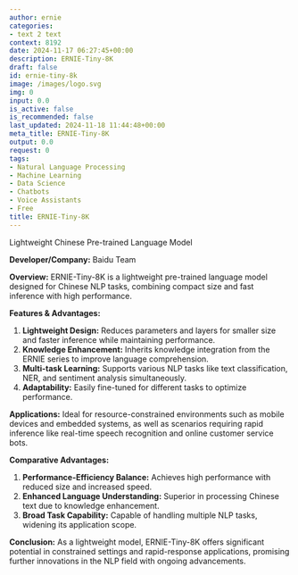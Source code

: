 ```yaml
---
author: ernie
categories:
- text 2 text
context: 8192
date: 2024-11-17 06:27:45+00:00
description: ERNIE-Tiny-8K
draft: false
id: ernie-tiny-8k
image: /images/logo.svg
img: 0
input: 0.0
is_active: false
is_recommended: false
last_updated: 2024-11-18 11:44:48+00:00
meta_title: ERNIE-Tiny-8K
output: 0.0
request: 0
tags:
- Natural Language Processing
- Machine Learning
- Data Science
- Chatbots
- Voice Assistants
- Free
title: ERNIE-Tiny-8K
---
```
















Lightweight Chinese Pre-trained Language Model

**Developer/Company:** Baidu Team

**Overview:** ERNIE-Tiny-8K is a lightweight pre-trained language model designed for Chinese NLP tasks, combining compact size and fast inference with high performance.

**Features & Advantages:**
1. **Lightweight Design:** Reduces parameters and layers for smaller size and faster inference while maintaining performance.
2. **Knowledge Enhancement:** Inherits knowledge integration from the ERNIE series to improve language comprehension.
3. **Multi-task Learning:** Supports various NLP tasks like text classification, NER, and sentiment analysis simultaneously.
4. **Adaptability:** Easily fine-tuned for different tasks to optimize performance.

**Applications:** Ideal for resource-constrained environments such as mobile devices and embedded systems, as well as scenarios requiring rapid inference like real-time speech recognition and online customer service bots.

**Comparative Advantages:**
1. **Performance-Efficiency Balance:** Achieves high performance with reduced size and increased speed.
2. **Enhanced Language Understanding:** Superior in processing Chinese text due to knowledge enhancement.
3. **Broad Task Capability:** Capable of handling multiple NLP tasks, widening its application scope.

**Conclusion:** As a lightweight model, ERNIE-Tiny-8K offers significant potential in constrained settings and rapid-response applications, promising further innovations in the NLP field with ongoing advancements.

